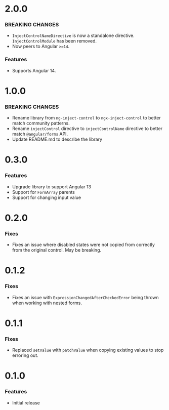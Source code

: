 # 2.0.0

### BREAKING CHANGES

- `InjectControlNameDirective` is now a standalone directive. `InjectControlModule` has been
  removed.
- Now peers to Angular `>=14`.

### Features

- Supports Angular 14.

# 1.0.0

### BREAKING CHANGES

- Rename library from `ng-inject-control` to `ngx-inject-control` to better match community patterns.
- Rename `injectControl` directive to `injectControlName` directive to better match `@angular/forms` API.
- Update README.md to describe the library

# 0.3.0

### Features

- Upgrade library to support Angular 13
- Support for `FormArray` parents
- Support for changing input value

# 0.2.0

### Fixes

- Fixes an issue where disabled states were not copied from correctly from the original control. May be breaking.

# 0.1.2

### Fixes

- Fixes an issue with `ExpressionChangedAfterCheckedError` being thrown when working with nested forms.

# 0.1.1

### Fixes

- Replaced `setValue` with `patchValue` when copying existing values to stop erroring out.

# 0.1.0

### Features

- Initial release
